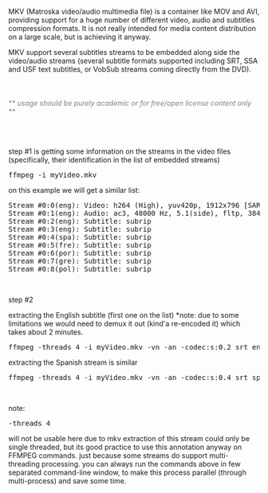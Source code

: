 MKV (Matroska video/audio multimedia file) is a container like MOV and AVI, providing support for a huge number of different video, audio and subtitles compression formats. It is not really intended for media content distribution on a large scale, but is achieving it anyway.

MKV support several subtitles streams to be embedded along side the video/audio streams (several subtitle formats supported including SRT, SSA and USF text subtitles, or VobSub streams coming directly from the DVD).

&nbsp;
<h6><span style="color: #808080;">** usage should be purely academic or for free/open license content only **</span></h6>
&nbsp;

step #1 is getting some information on the streams in the video files (specifically, their identification in the list of embedded streams)

<pre>ffmpeg -i myVideo.mkv</pre>

on this example we will get a similar list:

<pre>
Stream #0:0(eng): Video: h264 (High), yuv420p, 1912x796 [SAR 1:1 DAR 478:199], 23.98 fps, 23.98 tbr, 1k tbn, 2k tbc (default)
Stream #0:1(eng): Audio: ac3, 48000 Hz, 5.1(side), fltp, 384 kb/s (default)
Stream #0:2(eng): Subtitle: subrip
Stream #0:3(eng): Subtitle: subrip
Stream #0:4(spa): Subtitle: subrip
Stream #0:5(fre): Subtitle: subrip
Stream #0:6(por): Subtitle: subrip
Stream #0:7(gre): Subtitle: subrip
Stream #0:8(pol): Subtitle: subrip
</pre>

&nbsp;

step #2

extracting the English subtitle (first one on the list)
*note: due to some limitations we would need to demux it out (kind'a re-encoded it) which takes about 2 minutes.

<pre>ffmpeg -threads 4 -i myVideo.mkv -vn -an -codec:s:0.2 srt englishSubtitle.srt</pre>

extracting the Spanish stream is similar

<pre>ffmpeg -threads 4 -i myVideo.mkv -vn -an -codec:s:0.4 srt spanishSubtitle.srt</pre>

&nbsp;

note:
<pre>-threads 4</pre>
will not be usable here due to mkv extraction of this stream could only be single threaded, but its good practice to use this annotation anyway on FFMPEG commands. just because some streams do support multi-threading processing.
you can always run the commands above in few separated command-line window, to make this process parallel (through multi-process) and save some time.

&nbsp;